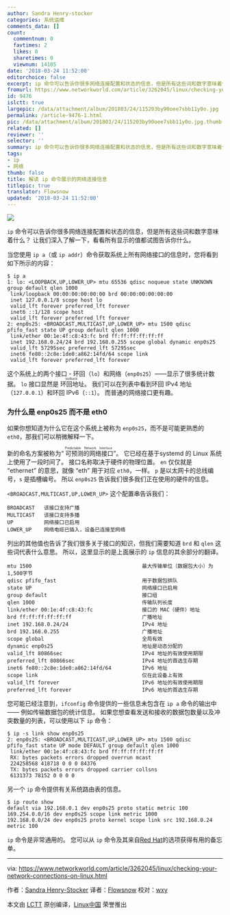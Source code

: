 ```yaml
---
author: Sandra Henry-stocker
categories: 系统运维
comments_data: []
count:
  commentnum: 0
  favtimes: 2
  likes: 0
  sharetimes: 0
  viewnum: 14105
date: '2018-03-24 11:52:00'
editorchoice: false
excerpt: ip 命令可以告诉你很多网络连接配置和状态的信息，但是所有这些词和数字意味着什么？ 让我们深入了解一下，看看所有显示的值都试图告诉你什么。
fromurl: https://www.networkworld.com/article/3262045/linux/checking-your-network-connections-on-linux.html
id: 9476
islctt: true
largepic: /data/attachment/album/201803/24/115203by90oee7sbb11y0o.jpg
permalink: /article-9476-1.html
pic: /data/attachment/album/201803/24/115203by90oee7sbb11y0o.jpg.thumb.jpg
related: []
reviewer: ''
selector: ''
summary: ip 命令可以告诉你很多网络连接配置和状态的信息，但是所有这些词和数字意味着什么？ 让我们深入了解一下，看看所有显示的值都试图告诉你什么。
tags:
- ip
- 网络
thumb: false
title: 解读 ip 命令展示的网络连接信息
titlepic: true
translator: Flowsnow
updated: '2018-03-24 11:52:00'
---
```


![](/data/attachment/album/201803/24/115203by90oee7sbb11y0o.jpg)


`ip` 命令可以告诉你很多网络连接配置和状态的信息，但是所有这些词和数字意味着什么？ 让我们深入了解一下，看看所有显示的值都试图告诉你什么。


当您使用 `ip a`（或 `ip addr`）命令获取系统上所有网络接口的信息时，您将看到如下所示的内容：



```
$ ip a
1: lo: <LOOPBACK,UP,LOWER_UP> mtu 65536 qdisc noqueue state UNKNOWN group default qlen 1000
 link/loopback 00:00:00:00:00:00 brd 00:00:00:00:00:00
 inet 127.0.0.1/8 scope host lo
 valid_lft forever preferred_lft forever
 inet6 ::1/128 scope host
 valid_lft forever preferred_lft forever
2: enp0s25: <BROADCAST,MULTICAST,UP,LOWER_UP> mtu 1500 qdisc pfifo_fast state UP group default qlen 1000
 link/ether 00:1e:4f:c8:43:fc brd ff:ff:ff:ff:ff:ff
 inet 192.168.0.24/24 brd 192.168.0.255 scope global dynamic enp0s25
 valid_lft 57295sec preferred_lft 57295sec
 inet6 fe80::2c8e:1de0:a862:14fd/64 scope link
 valid_lft forever preferred_lft forever

```

这个系统上的两个接口 - 环回（`lo`）和网络（`enp0s25`）——显示了很多统计数据。 `lo` 接口显然是<ruby> 环回地址 <rt>  loolback </rt></ruby>。 我们可以在列表中看到环回 IPv4 地址（`127.0.0.1`）和环回 IPv6（`::1`）。 而普通的网络接口更有趣。


### 为什么是 enp0s25 而不是 eth0


如果你想知道为什么它在这个系统上被称为 `enp0s25`，而不是可能更熟悉的 `eth0`，那我们可以稍微解释一下。


新的命名方案被称为“<ruby> 可预测的网络接口 <rt>  Predictable Network Interface </rt></ruby>”。 它已经在基于systemd 的 Linux 系统上使用了一段时间了。 接口名称取决于硬件的物理位置。 `en` 仅仅就是 “ethernet” 的意思，就像 “eth” 用于对应 `eth0`，一样。 `p` 是以太网卡的总线编号，`s` 是插槽编号。 所以 `enp0s25` 告诉我们很多我们正在使用的硬件的信息。


`<BROADCAST,MULTICAST,UP,LOWER_UP>` 这个配置串告诉我们：



```
BROADCAST   该接口支持广播
MULTICAST   该接口支持多播
UP          网络接口已启用
LOWER_UP    网络电缆已插入，设备已连接至网络

```

列出的其他值也告诉了我们很多关于接口的知识，但我们需要知道 `brd` 和 `qlen` 这些词代表什么意思。 所以，这里显示的是上面展示的 `ip` 信息的其余部分的翻译。



```
mtu 1500                                    最大传输单位（数据包大小）为1,500字节
qdisc pfifo_fast                            用于数据包排队
state UP                                    网络接口已启用
group default                               接口组
qlen 1000                                   传输队列长度
link/ether 00:1e:4f:c8:43:fc                接口的 MAC（硬件）地址
brd ff:ff:ff:ff:ff:ff                       广播地址
inet 192.168.0.24/24                        IPv4 地址
brd 192.168.0.255                           广播地址
scope global                                全局有效
dynamic enp0s25                             地址是动态分配的
valid_lft 80866sec                          IPv4 地址的有效使用期限
preferred_lft 80866sec                      IPv4 地址的首选生存期
inet6 fe80::2c8e:1de0:a862:14fd/64          IPv6 地址
scope link                                  仅在此设备上有效
valid_lft forever                           IPv6 地址的有效使用期限
preferred_lft forever                       IPv6 地址的首选生存期

```

您可能已经注意到，`ifconfig` 命令提供的一些信息未包含在 `ip a` 命令的输出中 —— 例如传输数据包的统计信息。 如果您想查看发送和接收的数据包数量以及冲突数量的列表，可以使用以下 `ip` 命令：



```
$ ip -s link show enp0s25
2: enp0s25: <BROADCAST,MULTICAST,UP,LOWER_UP> mtu 1500 qdisc pfifo_fast state UP mode DEFAULT group default qlen 1000
 link/ether 00:1e:4f:c8:43:fc brd ff:ff:ff:ff:ff:ff
 RX: bytes packets errors dropped overrun mcast
 224258568 418718 0 0 0 84376
 TX: bytes packets errors dropped carrier collsns
 6131373 78152 0 0 0 0

```

另一个 `ip` 命令提供有关系统路由表的信息。



```
$ ip route show
default via 192.168.0.1 dev enp0s25 proto static metric 100
169.254.0.0/16 dev enp0s25 scope link metric 1000
192.168.0.0/24 dev enp0s25 proto kernel scope link src 192.168.0.24 metric 100

```

`ip` 命令是非常通用的。 您可以从 `ip` 命令及其来自[Red Hat](https://access.redhat.com/sites/default/files/attachments/rh_ip_command_cheatsheet_1214_jcs_print.pdf)的选项获得有用的备忘单。




---


via: <https://www.networkworld.com/article/3262045/linux/checking-your-network-connections-on-linux.html>


作者：[Sandra Henry-Stocker](https://www.networkworld.com/author/Sandra-Henry_Stocker/) 译者：[Flowsnow](https://github.com/Flowsnow) 校对：[wxy](https://github.com/wxy)


本文由 [LCTT](https://github.com/LCTT/TranslateProject) 原创编译，[Linux中国](https://linux.cn/) 荣誉推出